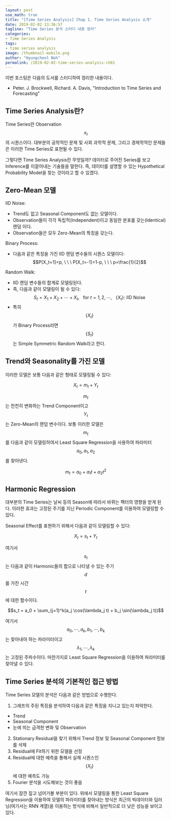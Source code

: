 ```yaml
---
layout: post
use_math: true
title: "[Time Series Analysis] Chap 1. Time Series Analysis 소개"
date: 2019-02-02 13:36:57
tagline: "Time Series 분석 스터디 내용 정리"
categories:
- Time Series Analysis
tags:
- time series analysis
image: /thumbnail-mobile.png
author: "Hyungcheol Noh"
permalink: /2019-02-02-time-series-analysis-ch01
---
```


이번 포스팅은 다음의 도서를 스터디하여 정리한 내용이다.
- Peter. J. Brockwell, Richard. A. Davis, "Introduction to Time Series and Forecasting"

## Time Series Analysis란?
Time Series란 Observation $$x_t$$의 시퀀스이다. 대부분의 공학적인 문제 및 사회 과학적 문제, 그리고 경제학적인 문제들은 이러한 Time Series로 표현될 수 있다.

그렇다면 Time Series Analysis란 무엇일까? 데이터로 주어진 Series를 보고 Inference를 이끌어내는 기술들을 말한다. 즉, 데이터를 설명할 수 있는 Hypothetical Probability Model을 찾는 것이라고 할 수 있겠다.

## Zero-Mean 모델
IID Noise:
- Trend도 없고 Seasonal Component도 없는 모델이다.
- Observation들이 각각 독립적(Independent)이고 동일한 분포를 갖는(Identical) 랜덤 이다.
- Observation들은 모두 Zero-Mean의 특징을 갖는다.

Binary Process:
- 다음과 같은 특징을 가진 IID 랜덤 변수들의 시퀀스 모델이다: $$P[X_t=1]=p, \ \ \ P[X_t=-1]=1-p, \ \ \ p=\frac{1}{2}$$

Random Walk:
- IID 랜덤 변수들의 합계로 모델링된다.
- 즉, 다음과 같이 모델링이 될 수 있다: $$S_t = X_1+X_2+\cdots + X_t, \ \ \ \text{for} \ t=1,2,\cdots, \ \ \ \{X_t\}: \ \text{IID Noise}$$
- 특히 $$\{X_t\}$$가 Binary Process라면 $$\{S_t\}$$는 Simple Symmetric Random Walk라고 한다.

## Trend와 Seasonality를 가진 모델
이러한 모델은 보통 다음과 같은 형태로 모델링될 수 있다:

$$X_t = m_t + Y_t$$

$$m_t$$는 천천히 변화하는 Trend Component이고 $$Y_t$$는 Zero-Mean의 랜덤 변수이다. 보통 이러한 모델은 $$m_t$$를 다음과 같이 모델링하여서 Least Square Regression을 사용하여 파라미터 $$a_0, a_1, a_2$$를 찾아낸다.

$$m_t = a_0 + a_1t + a_2t^2$$

## Harmonic Regression
대부분의 Time Series는 날씨 등의 Season에 따라서 바뀌는 팩터의 영향을 받게 된다. 이러한 효과는 고정된 주기를 지닌 Periodic Component를 이용하여 모델링할 수 있다.

Seasonal Effect를 표현하기 위해서 다음과 같이 모델링할 수 있다:

$$X_t = s_t + Y_t$$

여기서 $$s_t$$는 다음과 같이 Harmonic들의 합으로 나타낼 수 있는 주기 $$d$$를 가진 시간 $$t$$에 대한 함수이다.

$$s_t = a_0 + \sum_{j=1}^k(a_j \cos(\lambda_j t) + b_j \sin(\lambda_j t))$$

여기서 $$a_0,\cdots, a_k, b_1,\cdots, b_k$$는 찾아내야 하는 파라미터이고 $$\lambda_1,\cdots, \lambda_k$$는 고정된 주파수이다. 마찬가지로 Least Square Regression을 이용하여 파라미터를 찾아낼 수 있다.

## Time Series 분석의 기본적인 접근 방법
Time Series 모델의 분석은 다음과 같은 방법으로 수행한다.
1. 그래프의 주된 특징을 분석하여 다음과 같은 특징을 지니고 있는지 파악한다.
  - Trend
  - Seasonal Component
  - 눈에 띄는 급격한 변화 및 Observation
2. Stationary Residual을 찾기 위해서 Trend 정보 및 Seasonal Component 정보를 삭제
3. Residual에 Fit하기 위한 모델을 선정
4. Residual에 대한 예측을 통해서 실제 시퀀스인 $$\{X_t\}$$에 대한 예측도 가능
5. Fourier 분석을 시도해보는 것이 좋음

여기서 잠깐 짚고 넘어가볼 부분이 있다. 위에서 모델링을 통한 Least Square Regression을 이용하여 모델의 파라미터를 찾아내는 방식은 최근의 빅데이터와 딥러닝(여기서는 RNN 계열)을 이용하는 방식에 비해서 일반적으로 더 낮은 성능을 보이고 있다.







